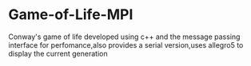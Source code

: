 # Game-of-Life-MPI
Conway's game of life developed using c++ and the message passing interface for perfomance,also provides a serial version,uses allegro5 to display the current generation

